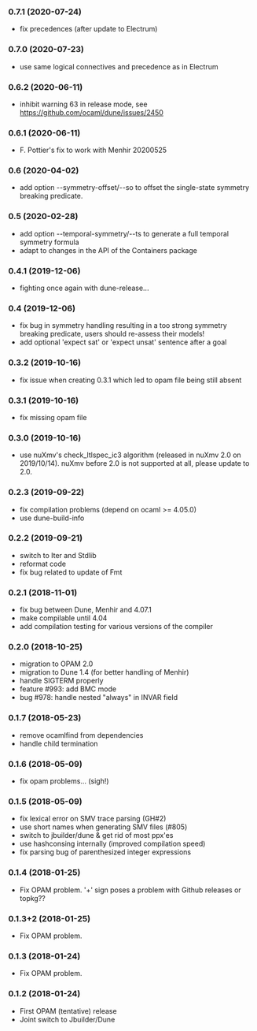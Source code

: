 ### 0.7.1 (2020-07-24)
- fix precedences (after update to Electrum)

### 0.7.0 (2020-07-23)
- use same logical connectives and precedence as in Electrum

### 0.6.2 (2020-06-11)
- inhibit warning 63 in release mode, see <https://github.com/ocaml/dune/issues/2450>

### 0.6.1 (2020-06-11)
- F. Pottier's fix to work with Menhir 20200525

### 0.6 (2020-04-02)
- add option --symmetry-offset/--so to offset the single-state symmetry breaking predicate.

### 0.5 (2020-02-28)
- add option --temporal-symmetry/--ts to generate a full temporal symmetry formula
- adapt to changes in the API of the Containers package

### 0.4.1 (2019-12-06)
- fighting once again with dune-release...

### 0.4 (2019-12-06)
- fix bug in symmetry handling resulting in a too strong symmetry breaking predicate, users should re-assess their models!
- add optional 'expect sat' or 'expect unsat' sentence after a goal

### 0.3.2 (2019-10-16)
- fix issue when creating 0.3.1 which led to opam file being still absent

### 0.3.1 (2019-10-16)
- fix missing opam file

### 0.3.0 (2019-10-16)
- use nuXmv's check_ltlspec_ic3 algorithm (released in nuXmv 2.0 on 2019/10/14). nuXmv before 2.0 is not supported at all, please update to 2.0.

### 0.2.3 (2019-09-22)
- fix compilation problems (depend on ocaml >= 4.05.0)
- use dune-build-info

### 0.2.2 (2019-09-21)
- switch to Iter and Stdlib
- reformat code
- fix bug related to update of Fmt

### 0.2.1 (2018-11-01)
- fix bug between Dune, Menhir and 4.07.1
- make compilable until 4.04
- add compilation testing for various versions of the compiler

### 0.2.0 (2018-10-25)
- migration to OPAM 2.0
- migration to Dune 1.4 (for better handling of Menhir)
- handle SIGTERM properly
- feature #993: add BMC mode
- bug #978: handle nested "always" in INVAR field

### 0.1.7 (2018-05-23)
- remove ocamlfind from dependencies
- handle child termination

### 0.1.6 (2018-05-09)
- fix opam problems... (sigh!)

### 0.1.5 (2018-05-09)
- fix lexical error on SMV trace parsing (GH#2)
- use short names when generating SMV files (#805)
- switch to jbuilder/dune & get rid of most ppx'es
- use hashconsing internally (improved compilation speed)
- fix parsing bug of parenthesized integer expressions

### 0.1.4 (2018-01-25)
- Fix OPAM problem. '+' sign poses a problem with Github releases or topkg??

### 0.1.3+2 (2018-01-25)
- Fix OPAM problem.

### 0.1.3 (2018-01-24)
- Fix OPAM problem.

### 0.1.2 (2018-01-24)
- First OPAM (tentative) release
- Joint switch to Jbuilder/Dune

